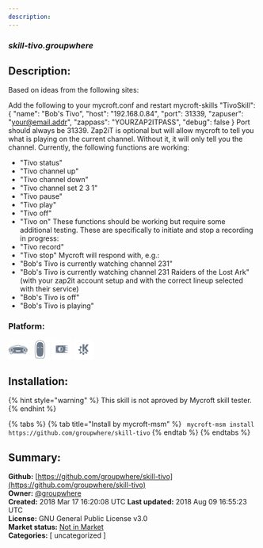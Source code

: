 ```yaml
---
description: 
---
```


### _skill-tivo.groupwhere_  
## Description:  
Based on ideas from the following sites:




Add the following to your mycroft.conf and restart mycroft-skills
"TivoSkill": {
"name": "Bob's Tivo",
"host": "192.168.0.84",
"port": 31339,
"zapuser": "your@email.addr",
"zappass": "YOURZAP2ITPASS",
"debug": false
}
Port should always be 31339.  Zap2iT is optional but will allow mycroft to tell you what is playing on the current channel.  Without it, it will only tell you the channel.
Currently, the following functions are working:
* "Tivo status"
* "Tivo channel up"
* "Tivo channel down"
* "Tivo channel set 2 3 1"
* "Tivo pause"
* "Tivo play"
* "Tivo off"
* "Tivo on"
These functions should be working but require some additional testing.  These are specifically to initiate and stop a recording in progress:
* "Tivo record"
* "Tivo stop"
Mycroft will respond with, e.g.:
* "Bob's Tivo is currently watching channel 231"
* "Bob's Tivo is currently watching channel 231 Raiders of the Lost Ark" (with your zap2it account setup and with the correct lineup selected with their service)
* "Bob's Tivo is off"
* "Bob's Tivo is playing"  
  
### Platform:  
 ![Mark I](../.gitbook/assets/mark-1-icon.png)  ![Mark II](../.gitbook/assets/mark-2-icon.png)  ![Picroft](../.gitbook/assets/picroft-icon.png)  ![plasmoid](../.gitbook/assets/kde.png)   
## Installation:  
{% hint style="warning" %}
This skill is not aproved by Mycroft skill tester.
{% endhint %}
    
{% tabs %}
{% tab title="Install by mycroft-msm" %}
``` mycroft-msm install https://github.com/groupwhere/skill-tivo```
{% endtab %}
  {% endtabs %}
    
## Summary:  
**Github:** [https://github.com/groupwhere/skill-tivo](https://github.com/groupwhere/skill-tivo)  
**Owner:** [@groupwhere](https://github.com/groupwhere)  
**Created:** 2018 Mar 17 16:20:08 UTC  **Last updated:** 2018 Aug 09 16:55:23 UTC  
**License:** GNU General Public License v3.0  
**Market status:** [Not in Market](https://market.mycroft.ai/skill/)  
**Categories:** [ uncategorized ]   
